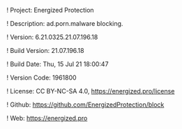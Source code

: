 ! Project: Energized Protection

! Description: ad.porn.malware blocking.

! Version: 6.21.0325.21.07.196.18

! Build Version: 21.07.196.18

! Build Date: Thu, 15 Jul 21 18:00:47

! Version Code: 1961800

! License: CC BY-NC-SA 4.0, https://energized.pro/license

! Github: https://github.com/EnergizedProtection/block

! Web: https://energized.pro
